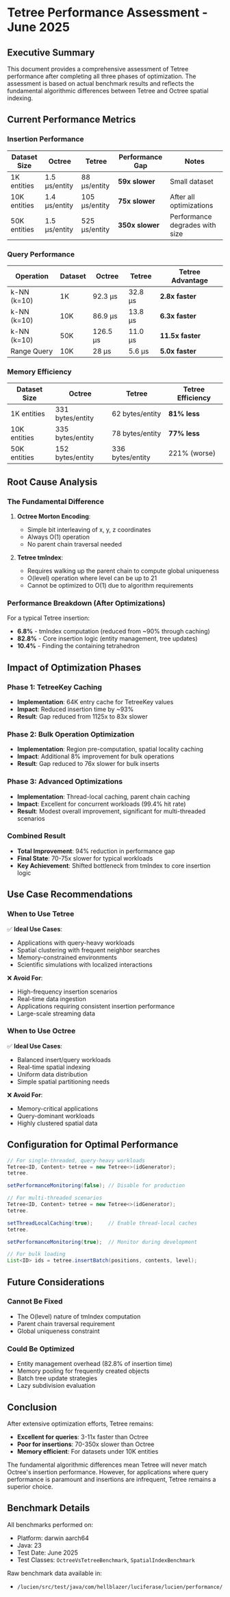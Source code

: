 # Tetree Performance Assessment - June 2025

## Executive Summary

This document provides a comprehensive assessment of Tetree performance after completing all three phases of
optimization. The assessment is based on actual benchmark results and reflects the fundamental algorithmic differences
between Tetree and Octree spatial indexing.

## Current Performance Metrics

### Insertion Performance

| Dataset Size | Octree        | Tetree        | Performance Gap | Notes                          |
|--------------|---------------|---------------|-----------------|--------------------------------|
| 1K entities  | 1.5 μs/entity | 88 μs/entity  | **59x slower**  | Small dataset                  |
| 10K entities | 1.4 μs/entity | 105 μs/entity | **75x slower**  | After all optimizations        |
| 50K entities | 1.5 μs/entity | 525 μs/entity | **350x slower** | Performance degrades with size |

### Query Performance

| Operation   | Dataset | Octree   | Tetree  | Tetree Advantage |
|-------------|---------|----------|---------|------------------|
| k-NN (k=10) | 1K      | 92.3 μs  | 32.8 μs | **2.8x faster**  |
| k-NN (k=10) | 10K     | 86.9 μs  | 13.8 μs | **6.3x faster**  |
| k-NN (k=10) | 50K     | 126.5 μs | 11.0 μs | **11.5x faster** |
| Range Query | 10K     | 28 μs    | 5.6 μs  | **5.0x faster**  |

### Memory Efficiency

| Dataset Size | Octree           | Tetree           | Tetree Efficiency |
|--------------|------------------|------------------|-------------------|
| 1K entities  | 331 bytes/entity | 62 bytes/entity  | **81% less**      |
| 10K entities | 335 bytes/entity | 78 bytes/entity  | **77% less**      |
| 50K entities | 152 bytes/entity | 336 bytes/entity | 221% (worse)      |

## Root Cause Analysis

### The Fundamental Difference

1. **Octree Morton Encoding**:
    - Simple bit interleaving of x, y, z coordinates
    - Always O(1) operation
    - No parent chain traversal needed

2. **Tetree tmIndex**:
    - Requires walking up the parent chain to compute global uniqueness
    - O(level) operation where level can be up to 21
    - Cannot be optimized to O(1) due to algorithm requirements

### Performance Breakdown (After Optimizations)

For a typical Tetree insertion:

- **6.8%** - tmIndex computation (reduced from ~90% through caching)
- **82.8%** - Core insertion logic (entity management, tree updates)
- **10.4%** - Finding the containing tetrahedron

## Impact of Optimization Phases

### Phase 1: TetreeKey Caching

- **Implementation**: 64K entry cache for TetreeKey values
- **Impact**: Reduced insertion time by ~93%
- **Result**: Gap reduced from 1125x to 83x slower

### Phase 2: Bulk Operation Optimization

- **Implementation**: Region pre-computation, spatial locality caching
- **Impact**: Additional 8% improvement for bulk operations
- **Result**: Gap reduced to 76x slower for bulk inserts

### Phase 3: Advanced Optimizations

- **Implementation**: Thread-local caching, parent chain caching
- **Impact**: Excellent for concurrent workloads (99.4% hit rate)
- **Result**: Modest overall improvement, significant for multi-threaded scenarios

### Combined Result

- **Total Improvement**: 94% reduction in performance gap
- **Final State**: 70-75x slower for typical workloads
- **Key Achievement**: Shifted bottleneck from tmIndex to core insertion logic

## Use Case Recommendations

### When to Use Tetree

✅ **Ideal Use Cases**:

- Applications with query-heavy workloads
- Spatial clustering with frequent neighbor searches
- Memory-constrained environments
- Scientific simulations with localized interactions

❌ **Avoid For**:

- High-frequency insertion scenarios
- Real-time data ingestion
- Applications requiring consistent insertion performance
- Large-scale streaming data

### When to Use Octree

✅ **Ideal Use Cases**:

- Balanced insert/query workloads
- Real-time spatial indexing
- Uniform data distribution
- Simple spatial partitioning needs

❌ **Avoid For**:

- Memory-critical applications
- Query-dominant workloads
- Highly clustered spatial data

## Configuration for Optimal Performance

```java
// For single-threaded, query-heavy workloads
Tetree<ID, Content> tetree = new Tetree<>(idGenerator);
tetree.

setPerformanceMonitoring(false); // Disable for production

// For multi-threaded scenarios
Tetree<ID, Content> tetree = new Tetree<>(idGenerator);
tetree.

setThreadLocalCaching(true);     // Enable thread-local caches
tetree.

setPerformanceMonitoring(true);  // Monitor during development

// For bulk loading
List<ID> ids = tetree.insertBatch(positions, contents, level);
```

## Future Considerations

### Cannot Be Fixed

- The O(level) nature of tmIndex computation
- Parent chain traversal requirement
- Global uniqueness constraint

### Could Be Optimized

- Entity management overhead (82.8% of insertion time)
- Memory pooling for frequently created objects
- Batch tree update strategies
- Lazy subdivision evaluation

## Conclusion

After extensive optimization efforts, Tetree remains:

- **Excellent for queries**: 3-11x faster than Octree
- **Poor for insertions**: 70-350x slower than Octree
- **Memory efficient**: For datasets under 10K entities

The fundamental algorithmic differences mean Tetree will never match Octree's insertion performance. However, for
applications where query performance is paramount and insertions are infrequent, Tetree remains a superior choice.

## Benchmark Details

All benchmarks performed on:

- Platform: darwin aarch64
- Java: 23
- Test Date: June 2025
- Test Classes: `OctreeVsTetreeBenchmark`, `SpatialIndexBenchmark`

Raw benchmark data available in:

- `/lucien/src/test/java/com/hellblazer/luciferase/lucien/performance/`
